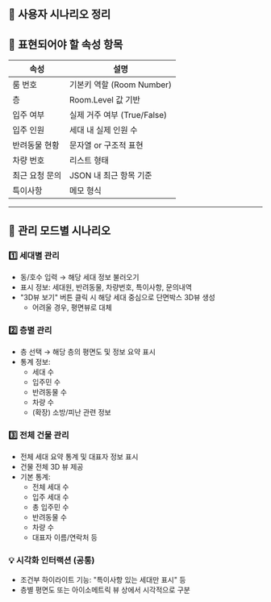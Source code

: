 ## 🧩 사용자 시나리오 정리

## 🧱 표현되어야 할 속성 항목
| 속성 | 설명 |
|------|------|
| 룸 번호 | 기본키 역할 (Room Number) |
| 층     | Room.Level 값 기반 |
| 입주 여부 | 실제 거주 여부 (True/False) |
| 입주 인원 | 세대 내 실제 인원 수 |
| 반려동물 현황 | 문자열 or 구조적 표현 |
| 차량 번호 | 리스트 형태 |
| 최근 요청 문의 | JSON 내 최근 항목 기준 |
| 특이사항 | 메모 형식 |

---

## 🧩 관리 모드별 시나리오

### 1️⃣ 세대별 관리
- 동/호수 입력 → 해당 세대 정보 불러오기
- 표시 정보: 세대원, 반려동물, 차량번호, 특이사항, 문의내역
- "3D뷰 보기" 버튼 클릭 시 해당 세대 중심으로 단면박스 3D뷰 생성
  - 어려울 경우, 평면뷰로 대체

### 2️⃣ 층별 관리
- 층 선택 → 해당 층의 평면도 및 정보 요약 표시
- 통계 정보:
  - 세대 수
  - 입주민 수
  - 반려동물 수
  - 차량 수
  - (확장) 소방/피난 관련 정보

### 3️⃣ 전체 건물 관리
- 전체 세대 요약 통계 및 대표자 정보 표시
- 건물 전체 3D 뷰 제공
- 기본 통계:
  - 전체 세대 수
  - 입주 세대 수
  - 총 입주민 수
  - 반려동물 수
  - 차량 수
  - 대표자 이름/연락처 등

### 💡 시각화 인터랙션 (공통)
- 조건부 하이라이트 기능: "특이사항 있는 세대만 표시" 등
- 층별 평면도 또는 아이소메트릭 뷰 상에서 시각적으로 구분
